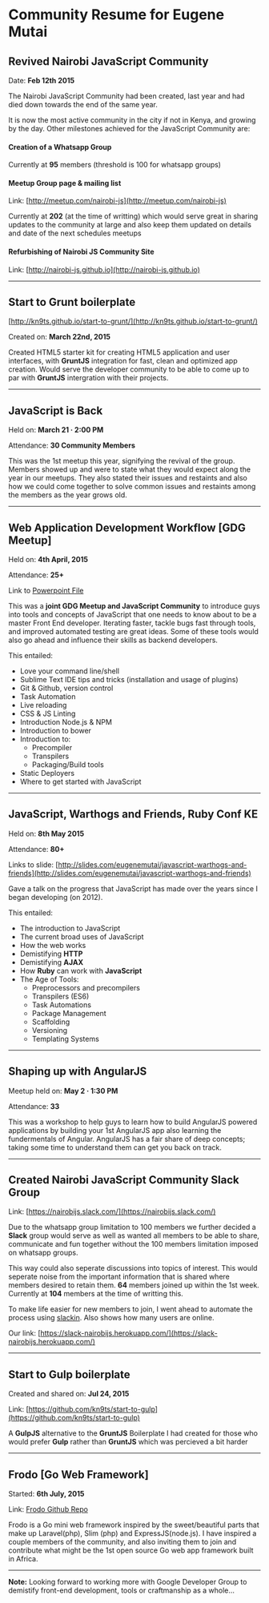 # Community Resume for Eugene Mutai

## Revived Nairobi JavaScript Community
Date: **Feb 12th 2015**

The Nairobi JavaScript Community had been created, last year and had died down towards the end of the same year.

It is now the most active community in the city if not in Kenya, and growing by the day. Other milestones achieved for the JavaScript Community are:

#### Creation of a Whatsapp Group
Currently at **95** members (threshold is 100 for whatsapp groups)

#### Meetup Group page & mailing list
Link: [http://meetup.com/nairobi-js](http://meetup.com/nairobi-js)

Currently at **202** (at the time of writting) which would serve great in sharing updates to the community at large and also keep them updated on details and date of the next schedules meetups

#### Refurbishing of Nairobi JS Community Site
Link: [http://nairobi-js.github.io](http://nairobi-js.github.io)

---

## Start to Grunt boilerplate
[http://kn9ts.github.io/start-to-grunt/](http://kn9ts.github.io/start-to-grunt/)

Created on: **March 22nd, 2015**

Created HTML5 starter kit for creating HTML5 application and user interfaces, with **GruntJS**
integration for fast, clean and optimized app creation. Would serve the developer community to be able to come
up to par with **GruntJS** intergration with their projects.

---

## JavaScript is Back
Held on: **March 21 · 2:00 PM**

Attendance: **30 Community Members**

This was the 1st meetup this year, signifying the revival of the group. Members showed up and were to state what
they would expect along the year in our meetups. They also stated their issues and restaints and also how we
could come together to solve common issues and restaints among the members as the year grows old.

---

## Web Application Development Workflow [GDG Meetup]
Held on: **4th April, 2015**

Attendance: **25+**

Link to [Powerpoint File](http://files.meetup.com/18467272/Web-workflow.pptx)

This was a **joint GDG Meetup and JavaScript Community** to introduce guys into tools and concepts of JavaScript that one needs to know about to be a master Front End developer. Iterating faster, tackle bugs fast through tools, and improved automated testing are great ideas. Some of these tools would also go ahead and influence their skills as backend developers.

This entailed:

- Love your command line/shell
- Sublime Text IDE tips and tricks (installation and usage of plugins)
- Git & Github, version control
- Task Automation
- Live reloading
- CSS & JS Linting
- Introduction Node.js & NPM
- Introduction to bower
- Introduction to:
    - Precompiler
    - Transpilers
    - Packaging/Build tools
- Static Deployers
- Where to get started with JavaScript

---

## JavaScript, Warthogs and Friends, Ruby Conf KE
Held on: **8th May 2015**

Attendance: **80+**

Links to slide: [http://slides.com/eugenemutai/javascript-warthogs-and-friends](http://slides.com/eugenemutai/javascript-warthogs-and-friends)

Gave a talk on the progress that JavaScript has made over the years since I began  developing (on 2012).

This entailed:

- The introduction to JavaScript
- The current broad uses of JavaScript
- How the web works
- Demistifying **HTTP**
- Demistifying **AJAX**
- How **Ruby** can work with **JavaScript**
- The Age of Tools:
    - Preprocessors and precompilers
    - Transpilers (ES6)
    - Task Automations
    - Package Management
    - Scaffolding
    - Versioning
    - Templating Systems

---

## Shaping up with AngularJS
Meetup held on: **May 2 · 1:30 PM**

Attendance: **33**

This was a workshop to help guys to learn how to build AngularJS powered applications by building your 1st AngularJS app also learning the fundermentals of Angular. AngularJS has a fair share of deep concepts; taking some time to understand them can get you back on track.

---

## Created Nairobi JavaScript Community Slack Group
Link: [https://nairobijs.slack.com/](https://nairobijs.slack.com/)

Due to the whatsapp group limitation to 100 members we further decided a **Slack** group would serve as well as wanted all members to be able to share, communicate and fun together without the 100 members limitation imposed on whatsapp groups.

This way could also seperate discussions into topics of interest. This would seperate noise from the important information that is shared where members desired to retain them. **64** members joined up within the 1st week. Currently at **104** members at the time of writting this.

To make life easier for new members to join, I went ahead to automate the process using [slackin](http://rauchg.com/slackin/). Also shows how many users are online.

Our link: [https://slack-nairobijs.herokuapp.com/](https://slack-nairobijs.herokuapp.com/)

---

## Start to Gulp boilerplate
Created and shared on: **Jul 24, 2015**

Link: [https://github.com/kn9ts/start-to-gulp](https://github.com/kn9ts/start-to-gulp)

A **GulpJS** alternative to the **GruntJS** Boilerplate I had created for those who would prefer **Gulp** rather than **GruntJS** which was percieved a bit harder

---

## Frodo [Go Web Framework]

Started: **6th July, 2015**

Link: [Frodo Github Repo](https://github.com/kn9ts/frodo)

Frodo is a Go mini web framework inspired by the sweet/beautiful parts that make up Laravel(php), Slim (php) and ExpressJS(node.js). I have inspired a couple members of the community, and also inviting them to join and contribute what might be the 1st open source Go web app framework built in Africa.

---

**Note:** Looking forward to working more with Google Developer Group to demistify front-end development, tools or craftmanship as a whole...